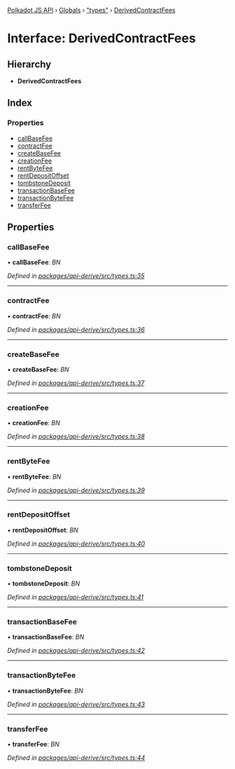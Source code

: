[Polkadot JS API](../README.md) › [Globals](../globals.md) › ["types"](../modules/_types_.md) › [DerivedContractFees](_types_.derivedcontractfees.md)

# Interface: DerivedContractFees

## Hierarchy

* **DerivedContractFees**

## Index

### Properties

* [callBaseFee](_types_.derivedcontractfees.md#callbasefee)
* [contractFee](_types_.derivedcontractfees.md#contractfee)
* [createBaseFee](_types_.derivedcontractfees.md#createbasefee)
* [creationFee](_types_.derivedcontractfees.md#creationfee)
* [rentByteFee](_types_.derivedcontractfees.md#rentbytefee)
* [rentDepositOffset](_types_.derivedcontractfees.md#rentdepositoffset)
* [tombstoneDeposit](_types_.derivedcontractfees.md#tombstonedeposit)
* [transactionBaseFee](_types_.derivedcontractfees.md#transactionbasefee)
* [transactionByteFee](_types_.derivedcontractfees.md#transactionbytefee)
* [transferFee](_types_.derivedcontractfees.md#transferfee)

## Properties

###  callBaseFee

• **callBaseFee**: *BN*

*Defined in [packages/api-derive/src/types.ts:35](https://github.com/polkadot-js/api/blob/762b16ea13/packages/api-derive/src/types.ts#L35)*

___

###  contractFee

• **contractFee**: *BN*

*Defined in [packages/api-derive/src/types.ts:36](https://github.com/polkadot-js/api/blob/762b16ea13/packages/api-derive/src/types.ts#L36)*

___

###  createBaseFee

• **createBaseFee**: *BN*

*Defined in [packages/api-derive/src/types.ts:37](https://github.com/polkadot-js/api/blob/762b16ea13/packages/api-derive/src/types.ts#L37)*

___

###  creationFee

• **creationFee**: *BN*

*Defined in [packages/api-derive/src/types.ts:38](https://github.com/polkadot-js/api/blob/762b16ea13/packages/api-derive/src/types.ts#L38)*

___

###  rentByteFee

• **rentByteFee**: *BN*

*Defined in [packages/api-derive/src/types.ts:39](https://github.com/polkadot-js/api/blob/762b16ea13/packages/api-derive/src/types.ts#L39)*

___

###  rentDepositOffset

• **rentDepositOffset**: *BN*

*Defined in [packages/api-derive/src/types.ts:40](https://github.com/polkadot-js/api/blob/762b16ea13/packages/api-derive/src/types.ts#L40)*

___

###  tombstoneDeposit

• **tombstoneDeposit**: *BN*

*Defined in [packages/api-derive/src/types.ts:41](https://github.com/polkadot-js/api/blob/762b16ea13/packages/api-derive/src/types.ts#L41)*

___

###  transactionBaseFee

• **transactionBaseFee**: *BN*

*Defined in [packages/api-derive/src/types.ts:42](https://github.com/polkadot-js/api/blob/762b16ea13/packages/api-derive/src/types.ts#L42)*

___

###  transactionByteFee

• **transactionByteFee**: *BN*

*Defined in [packages/api-derive/src/types.ts:43](https://github.com/polkadot-js/api/blob/762b16ea13/packages/api-derive/src/types.ts#L43)*

___

###  transferFee

• **transferFee**: *BN*

*Defined in [packages/api-derive/src/types.ts:44](https://github.com/polkadot-js/api/blob/762b16ea13/packages/api-derive/src/types.ts#L44)*
